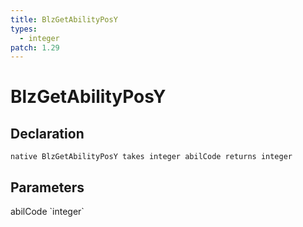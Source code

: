 ```yaml
---
title: BlzGetAbilityPosY
types:
  - integer
patch: 1.29
---
```


# BlzGetAbilityPosY

## Declaration

```
native BlzGetAbilityPosY takes integer abilCode returns integer
```

## Parameters
<dl>
  <dt>abilCode `integer`</dt>
  <dd></dd>
</dl>